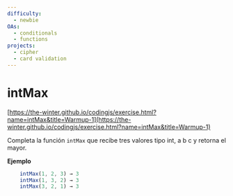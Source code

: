 ```yaml
---
difficulty:
  - newbie
OAs:
  - conditionals
  - functions
projects:
  - cipher
  - card validation
---
```


# intMax

[https://the-winter.github.io/codingjs/exercise.html?name=intMax&title=Warmup-1](https://the-winter.github.io/codingjs/exercise.html?name=intMax&title=Warmup-1)

Completa la función `intMax` que recibe tres valores tipo
int, a b c y retorna el mayor.

__Ejemplo__

```js
    intMax(1, 2, 3) → 3
    intMax(1, 3, 2) → 3
    intMax(3, 2, 1) → 3
```
